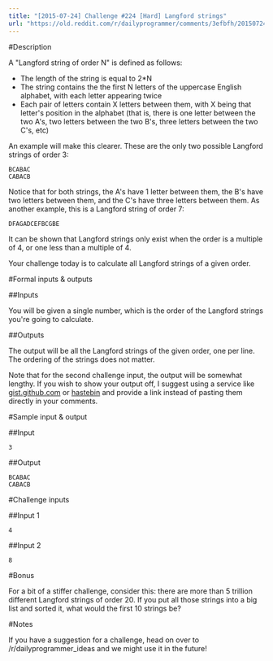 ```yaml
---
title: "[2015-07-24] Challenge #224 [Hard] Langford strings"
url: "https://old.reddit.com/r/dailyprogrammer/comments/3efbfh/20150724_challenge_224_hard_langford_strings/"
---
```


#Description

A "Langford string of order N" is defined as follows: 

 * The length of the string is equal to 2\*N
 * The string contains the the first N letters of the uppercase English alphabet, with each letter appearing twice
 * Each pair of letters contain X letters between them, with X being that letter's position in the alphabet (that is, there is one letter between the two A's, two letters between the two B's, three letters between the two C's, etc)

An example will make this clearer. These are the only two possible Langford strings of order 3:

    BCABAC
    CABACB    

Notice that for both strings, the A's have 1 letter between them, the B's have two letters between them, and the C's have three letters between them. As another example, this is a Langford string of order 7:

    DFAGADCEFBCGBE
 
It can be shown that Langford strings only exist when the order is a multiple of 4, or one less than a multiple of 4.

Your challenge today is to calculate all Langford strings of a given order.

#Formal inputs &amp; outputs

##Inputs

You will be given a single number, which is the order of the Langford strings you're going to calculate.

##Outputs

The output will be all the Langford strings of the given order, one per line. The ordering of the strings does not matter. 

Note that for the second challenge input, the output will be somewhat lengthy. If you wish to show your output off, I suggest using a service like [gist.github.com](http://gist.github.com) or [hastebin](http://hastebin.com) and provide a link instead of pasting them directly in your comments.

#Sample input &amp; output

##Input 

    3

##Output 

    BCABAC
    CABACB   

#Challenge inputs

##Input 1

    4

##Input 2

    8

#Bonus

For a bit of a stiffer challenge, consider this: there are more than 5 trillion different Langford strings of order 20. If you put all those strings into a big list and sorted it, what would the first 10 strings be?

#Notes

If you have a suggestion for a challenge, head on over to /r/dailyprogrammer_ideas and we might use it in the future!
